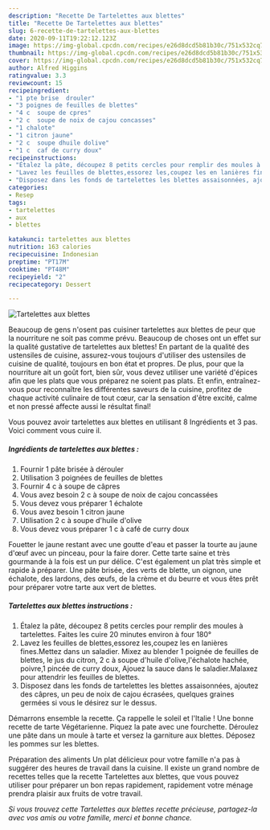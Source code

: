 ```yaml
---
description: "Recette De Tartelettes aux blettes"
title: "Recette De Tartelettes aux blettes"
slug: 6-recette-de-tartelettes-aux-blettes
date: 2020-09-11T19:22:12.123Z
image: https://img-global.cpcdn.com/recipes/e26d8dcd5b81b30c/751x532cq70/tartelettes-aux-blettes-photo-principale-de-la-recette.jpg
thumbnail: https://img-global.cpcdn.com/recipes/e26d8dcd5b81b30c/751x532cq70/tartelettes-aux-blettes-photo-principale-de-la-recette.jpg
cover: https://img-global.cpcdn.com/recipes/e26d8dcd5b81b30c/751x532cq70/tartelettes-aux-blettes-photo-principale-de-la-recette.jpg
author: Alfred Higgins
ratingvalue: 3.3
reviewcount: 15
recipeingredient:
- "1 pte brise  drouler"
- "3 poignes de feuilles de blettes"
- "4 c  soupe de cpres"
- "2 c  soupe de noix de cajou concasses"
- "1 chalote"
- "1 citron jaune"
- "2 c  soupe dhuile dolive"
- "1 c  caf de curry doux"
recipeinstructions:
- "Étalez la pâte, découpez 8 petits cercles pour remplir des moules à tartelettes. Faites les cuire 20 minutes environ à four 180°"
- "Lavez les feuilles de blettes,essorez les,coupez les en lanières fines.Mettez dans un saladier. Mixez au blender 1 poignée de feuilles de blettes, le jus du citron, 2 c à soupe d&#39;huile d&#39;olive,l&#39;échalote hachée, poivre,1 pincée de curry doux, Ajouez la sauce dans le saladier.Malaxez pour attendrir les feuilles de blettes."
- "Disposez dans les fonds de tartelettes les blettes assaisonnées, ajoutez des câpres, un peu de noix de cajou écrasées, quelques graines germées si vous le désirez sur le dessus."
categories:
- Resep
tags:
- tartelettes
- aux
- blettes

katakunci: tartelettes aux blettes 
nutrition: 163 calories
recipecuisine: Indonesian
preptime: "PT17M"
cooktime: "PT48M"
recipeyield: "2"
recipecategory: Dessert

---
```



![Tartelettes aux blettes](https://img-global.cpcdn.com/recipes/e26d8dcd5b81b30c/751x532cq70/tartelettes-aux-blettes-photo-principale-de-la-recette.jpg)

Beaucoup de gens n'osent pas cuisiner tartelettes aux blettes de peur que la nourriture ne soit pas comme prévu. Beaucoup de choses ont un effet sur la qualité gustative de tartelettes aux blettes! En partant de la qualité des ustensiles de cuisine, assurez-vous toujours d'utiliser des ustensiles de cuisine de qualité, toujours en bon état et propres. De plus, pour que la nourriture ait un goût fort, bien sûr, vous devez utiliser une variété d'épices afin que les plats que vous préparez ne soient pas plats. Et enfin, entraînez-vous pour reconnaître les différentes saveurs de la cuisine, profitez de chaque activité culinaire de tout cœur, car la sensation d'être excité, calme et non pressé affecte aussi le résultat final!

<!--inarticleads1-->

Vous pouvez avoir tartelettes aux blettes en utilisant 8 Ingrédients et 3 pas. Voici comment vous cuire il.

##### Ingrédients de tartelettes aux blettes :

1. Fournir 1 pâte brisée à dérouler
1. Utilisation 3 poignées de feuilles de blettes
1. Fournir 4 c à soupe de câpres
1. Vous avez besoin 2 c à soupe de noix de cajou concassées
1. Vous devez vous préparer 1 échalote
1. Vous avez besoin 1 citron jaune
1. Utilisation 2 c à soupe d&#39;huile d&#39;olive
1. Vous devez vous préparer 1 c à café de curry doux


Fouetter le jaune restant avec une goutte d&#39;eau et passer la tourte au jaune d&#39;œuf avec un pinceau, pour la faire dorer. Cette tarte saine et très gourmande à la fois est un pur délice. C&#39;est également un plat très simple et rapide à préparer. Une pâte brisée, des verts de blette, un oignon, une échalote, des lardons, des œufs, de la crème et du beurre et vous êtes prêt pour préparer votre tarte aux vert de blettes. 

<!--inarticleads2-->

##### Tartelettes aux blettes instructions :

1. Étalez la pâte, découpez 8 petits cercles pour remplir des moules à tartelettes. Faites les cuire 20 minutes environ à four 180°
1. Lavez les feuilles de blettes,essorez les,coupez les en lanières fines.Mettez dans un saladier. Mixez au blender 1 poignée de feuilles de blettes, le jus du citron, 2 c à soupe d&#39;huile d&#39;olive,l&#39;échalote hachée, poivre,1 pincée de curry doux, Ajouez la sauce dans le saladier.Malaxez pour attendrir les feuilles de blettes.
1. Disposez dans les fonds de tartelettes les blettes assaisonnées, ajoutez des câpres, un peu de noix de cajou écrasées, quelques graines germées si vous le désirez sur le dessus.


Démarrons ensemble la recette. Ça rappelle le soleil et l&#39;Italie ! Une bonne recette de tarte Végétarienne. Piquez la pate avec une fourchette. Déroulez une pâte dans un moule à tarte et versez la garniture aux blettes. Déposez les pommes sur les blettes. 

<!--inarticleads1-->

<p>
Préparation des aliments Un plat délicieux pour votre famille n'a pas à suggérer des heures de travail dans la cuisine. Il existe un grand nombre de recettes telles que la recette Tartelettes aux blettes, que vous pouvez utiliser pour préparer un bon repas rapidement, rapidement votre ménage prendra plaisir aux fruits de votre travail.
</p>

<p>
<i>Si vous trouvez cette Tartelettes aux blettes recette précieuse, partagez-la avec vos amis ou votre famille, merci et bonne chance.</i>
</p>
